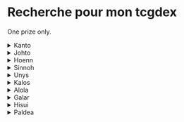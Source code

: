 # Recherche pour mon tcgdex

One prize only.

<details>
  <summary>Kanto</summary>

  * Dracaufeu                
</details>

<details>
  <summary>Johto</summary>

  * Meganium 
  * Macronium  
  * Fouinard 
  * Toudoudou  
  * Joligleur    
  * Axoloto 
  * Zarbi (sauf w)
  * Corayon     
  * Debugan    
  * Raikou  
  * Lugia
</details>

<details>
  <summary>Hoenn</summary>

  * Jungko
  * Lineon
  * Charmillon
  * Blindalisse
  * Lombre
  * Gardevoir
  * Ninjask
  * Munja
  * Hariyama
  * Azurill
  * Luciole
  * Lumivole
  * Gloupti
  * Avaltou
  * Wailmer
  * Wailord
  * Barbicha
  * Armaldo
  * Okéoké
  * Kaimorse
  * Dratak
  * Regirock
  * Latias
  * Rayquaza
  * Deoxis (formes Attaque, defense & vitesse)
  * Morpheo (formes eau, feu)
</details>

<details>
  <summary>Sinnoh</summary>

  * Pingoleon
  * Charkos
  * Dinoclier
  * Bastiodon
  * Cheniselle (rose & jaune)
  * Ceriflor
  * Ptiravi
  * Rapion
  * Drascor
  * Mamochon
  * Galame
  * Crefadet
  * Crefodet
  * Dialgo (forme originelle)
  * Palkia (forme originelle)
  * Giratina (les 2 formes)
  * Arceus
  * Motisma (formes glace)
</details>

<details>
  <summary>Unys</summary>

  * Lianaja
  * Majaspic
  * Grokui
  * Grotichon
  * Roitiflam
  * Clamiral
  * Miradar
  * Ponchien
  * Mastouffe
  * Mushana
  * Nodulithe
  * Geolithe
  * Betochef
  * Crapuscule
  * Bargantua (Rouge & bleu)
  * Darumacho (les 2 formes)
  * Carapagos
  * Lakmecygne
  * Vivaldain (printemps & été)
  * Haydaim (les 4 formes)
  * Gaulet
  * Viskuse (les 2 formes)
  * Moyade (les 2 formes)
  * Lugulabre
  * Limonde
  * Drakkarmin
  * Gueriaigle
  * Trioxhydre
  * Terrakium
  * Boreas (totemique)
  * Fulguris (totemique)
  * Demeteros (totemique)
  * Kyurem (white & black)
  * Meloetta (les 2 formes)
</details>

<details>
  <summary>Kalos</summary>

  * Boguérisse
  * Blindépique
  * Amphinobi
  * Excavarenne
  * Nemelios (femelle)
  * Exagide
  * Oppermine
  * Kravarech
  * Ptyranidur
  * Rexilius
  * Amagara
  * Dragmara
  * Xerneas
  * Zygarde (formes chien & 100%)
  * Diancie
  * Hoopa (les 2 formes)
</details>

<details>
  <summary>Alola</summary>

  * Felinferno
  * Otaquin
  * Otarlette
  * Oratoria
  * Picassaut
  * Piclairon
  * Bazoucan
  * Plumeline (rose & bleu)
  * Lougaroc (nuit et crepuscule)
  * Froussardine (forme banc)
  * Predasterie
  * Tarenbulle
  * Floramantis
  * Guerilande
  * Type:0
  * Silvalié
  * Meteno (toutes les formes sauf le rose)
  * Mimiqui
  * Bebecaille
  * Ekaiser
  * Tokoriko
  * Tokopillon
  * Tokopisco
  * Solgaleo
  * Lunala
  * Zeroid
  * Mouscoto
  * Cancrelove
  * Cablifere
  * Bamboiselle
  * Katagami
  * Angloutiran
  * Necrozma (toutes les formes)
  * Marshado
  * Vemini
  * Mandrillon
  * Ama*ama
  * Pierroteknik
  * Melmetal
  * Raichu
  * Goupix
  * Feunard
  * Miasous
  * Persian
  * Gravalanch
  * Noadkoko
</details>

<details>
  <summary>Galar</summary>

  * Ixon
  * M. Glaquette
  * Tutékri
  * Bekaglacon (forme tete ronde)
  * Galvagon
  * Galvagla
  * Hydragon
  * Hydragla
  * Wushours
  * Shifours (les 2 formes)
  * Regieleki
  * Spectreval
  * Sylveroi (les 3 formes)
  * Smoggogo
  * Galopa
  * Flagadoss
  * Roigada
  * Darumacho (les 2 formes)
  * Tutafeh
</details>

<details>
  <summary>Hisui</summary>

  * Cerbylin
  * Hachecateur
  * Ursaking
  * Paragruel (male & femelle)
  * Farfurex
  * Amovenus (forme tortue)
  * Electrode
  * Typhlosion
  * Qwilfish
  * Farfuret
  * Clamiral
  * Fragilady
  * Zorua
  * Zoroark
  * Colimucus
  * Muplodocus
  * Seracrawl
  * Archeduc
</details>

<details>
  <summary>Paldea</summary>

  * Tapatoes (toutes sauf le vert)
  * Terapagos (forme petit)
</details>

